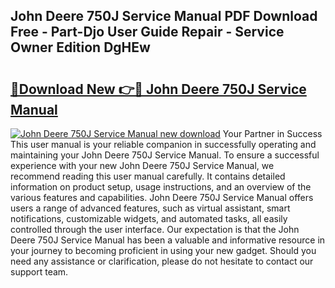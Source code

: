 ## John Deere 750J Service Manual PDF Download Free - Part-Djo User Guide Repair - Service Owner Edition DgHEw

# <h2><a href="http://bc96602.oget.top/?id=John+Deere+750J+Service+Manual">🔗Download New 👉🔴 John Deere 750J Service Manual</a></h2>

[![John Deere 750J Service Manual new download](https://i.imgur.com/5g1atiW.png)](http://bc96602.oget.top/?id=John+Deere+750J+Service+Manual)
Your Partner in Success This user manual is your reliable companion in successfully operating and maintaining your John Deere 750J Service Manual. To ensure a successful experience with your new John Deere 750J Service Manual, we recommend reading this user manual carefully. It contains detailed information on product setup, usage instructions, and an overview of the various features and capabilities. John Deere 750J Service Manual offers users a range of advanced features, such as virtual assistant, smart notifications, customizable widgets, and automated tasks, all easily controlled through the user interface. Our expectation is that the John Deere 750J Service Manual has been a valuable and informative resource in your journey to becoming proficient in using your new gadget. Should you need any assistance or clarification, please do not hesitate to contact our support team.
